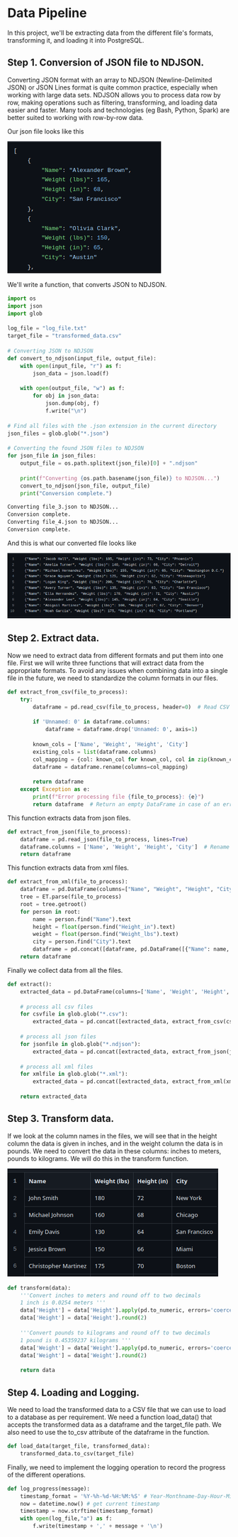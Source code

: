 # Data Pipeline 

In this project, we'll be extracting data from the different file's formats, transforming it, and loading it into PostgreSQL.
## Step 1. Conversion of JSON file to NDJSON.
Converting JSON format with an array to NDJSON (Newline-Delimited JSON) or JSON Lines format is quite common practice, especially when working with large data sets. NDJSON allows you to process data row by row, making operations such as filtering, transforming, and loading data easier and faster. Many tools and technologies (eg Bash, Python, Spark) are better suited to working with row-by-row data.

Our json file looks like this

![json_file](/Python/ETL_2/images/json_file.png)


We'll write a function, that converts JSON to NDJSON.
```python
import os
import json
import glob

log_file = "log_file.txt" 
target_file = "transformed_data.csv" 

# Converting JSON to NDJSON
def convert_to_ndjson(input_file, output_file):
    with open(input_file, "r") as f:
        json_data = json.load(f)
    
    with open(output_file, "w") as f:
        for obj in json_data:
            json.dump(obj, f)
            f.write("\n")

# Find all files with the .json extension in the current directory
json_files = glob.glob("*.json")

# Converting the found JSON files to NDJSON
for json_file in json_files:
    output_file = os.path.splitext(json_file)[0] + ".ndjson"
    
    print(f"Converting {os.path.basename(json_file)} to NDJSON...")
    convert_to_ndjson(json_file, output_file)
    print("Conversion complete.")
```
```python
Converting file_3.json to NDJSON...
Conversion complete.
Converting file_4.json to NDJSON...
Conversion complete.
```
And this is what our converted file looks like

![ndjson_file](/Python/ETL_2/images/ndjson.png)

## Step 2. Extract data.
Now we need to extract data from different formats and put them into one file. First we will write three functions that will extract data from the appropriate formats. To avoid any issues when combining data into a single file in the future, we need to standardize the column formats in our files.

```python
def extract_from_csv(file_to_process):
    try:
        dataframe = pd.read_csv(file_to_process, header=0)  # Read CSV file, first row as headers
        
        if 'Unnamed: 0' in dataframe.columns:
            dataframe = dataframe.drop('Unnamed: 0', axis=1)
        
        known_cols = ['Name', 'Weight', 'Height', 'City']
        existing_cols = list(dataframe.columns)
        col_mapping = {col: known_col for known_col, col in zip(known_cols, existing_cols)}
        dataframe = dataframe.rename(columns=col_mapping)
        
        return dataframe
    except Exception as e:
        print(f"Error processing file {file_to_process}: {e}")
        return dataframe  # Return an empty DataFrame in case of an err
```
This function extracts data from json files.

```python
def extract_from_json(file_to_process):
    dataframe = pd.read_json(file_to_process, lines=True)
    dataframe.columns = ['Name', 'Weight', 'Height', 'City']  # Rename columns
    return dataframe
```
This function extracts data from xml files.

```python
def extract_from_xml(file_to_process):
    dataframe = pd.DataFrame(columns=["Name", "Weight", "Height", "City"])
    tree = ET.parse(file_to_process)
    root = tree.getroot()
    for person in root:
        name = person.find("Name").text
        height = float(person.find("Height_in").text)
        weight = float(person.find("Weight_lbs").text)
        city = person.find("City").text
        dataframe = pd.concat([dataframe, pd.DataFrame([{"Name": name, "Weight": weight, "Height": height, "City": city}])], ignore_index=True)
    return dataframe
```
Finally we collect data from all the files.

```python
def extract():
    extracted_data = pd.DataFrame(columns=['Name', 'Weight', 'Height', 'City'])

    # process all csv files
    for csvfile in glob.glob("*.csv"):
        extracted_data = pd.concat([extracted_data, extract_from_csv(csvfile)], ignore_index=True)

    # process all json files
    for jsonfile in glob.glob("*.ndjson"):
        extracted_data = pd.concat([extracted_data, extract_from_json(jsonfile)], ignore_index=True)

    # process all xml files
    for xmlfile in glob.glob("*.xml"):
        extracted_data = pd.concat([extracted_data, extract_from_xml(xmlfile)], ignore_index=True)

    return extracted_data
```
## Step 3. Transform data.

If we look at the column names in the files, we will see that in the height column the data is given in inches, and in the weight column the data is in pounds. We need to convert the data in these columns: inches to meters, pounds to kilograms. We will do this in the transform function.

![convet_measures](/Python/ETL_2/images/convert_measures.png)

```python
def transform(data):
    '''Convert inches to meters and round off to two decimals
    1 inch is 0.0254 meters '''
    data['Height'] = data['Height'].apply(pd.to_numeric, errors='coerce') * 0.0254
    data['Height'] = data['Height'].round(2)

    '''Convert pounds to kilograms and round off to two decimals
    1 pound is 0.45359237 kilograms '''
    data['Weight'] = data['Weight'].apply(pd.to_numeric, errors='coerce') * 0.45359237
    data['Weight'] = data['Weight'].round(2)

    return data
```
## Step 4. Loading and Logging.

We need to load the transformed data to a CSV file that we can use to load to a database as per requirement. We need a function load_data() that accepts the transformed data as a dataframe and the target_file path. We also need to use the to_csv attribute of the dataframe in the function. 

```python
def load_data(target_file, transformed_data): 
    transformed_data.to_csv(target_file) 
```
Finally, we need to implement the logging operation to record the progress of the different operations.

```python
def log_progress(message): 
    timestamp_format = '%Y-%h-%d-%H:%M:%S' # Year-Monthname-Day-Hour-Minute-Second 
    now = datetime.now() # get current timestamp 
    timestamp = now.strftime(timestamp_format) 
    with open(log_file,"a") as f: 
        f.write(timestamp + ',' + message + '\n') 
```
